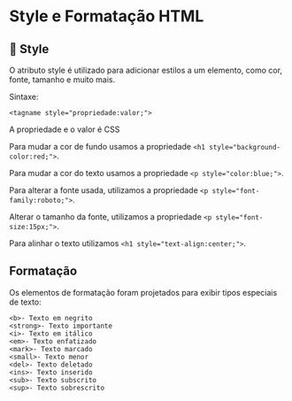 # Style e Formatação HTML

## 🎯 Style

O atributo style é utilizado para adicionar estilos a um elemento, como cor, fonte, tamanho e muito mais.

Sintaxe:

```
<tagname style="propriedade:valor;">
```

A propriedade e o valor é CSS

Para mudar a cor de fundo usamos a propriedade ```<h1 style="background-color:red;">```.

Para mudar a cor do texto usamos a propriedade ```<p style="color:blue;">```.

Para alterar a fonte usada, utilizamos a propriedade ```<p style="font-family:roboto;">```.

Alterar o tamanho da fonte, utilizamos a propriedade ```<p style="font-size:15px;">```.

Para alinhar o texto utilizamos ```<h1 style="text-align:center;">```.

## Formatação

Os elementos de formatação foram projetados para exibir tipos especiais de texto:

```
<b>- Texto em negrito
<strong>- Texto importante
<i>- Texto em itálico
<em>- Texto enfatizado
<mark>- Texto marcado
<small>- Texto menor
<del>- Texto deletado
<ins>- Texto inserido
<sub>- Texto subscrito
<sup>- Texto sobrescrito
```

